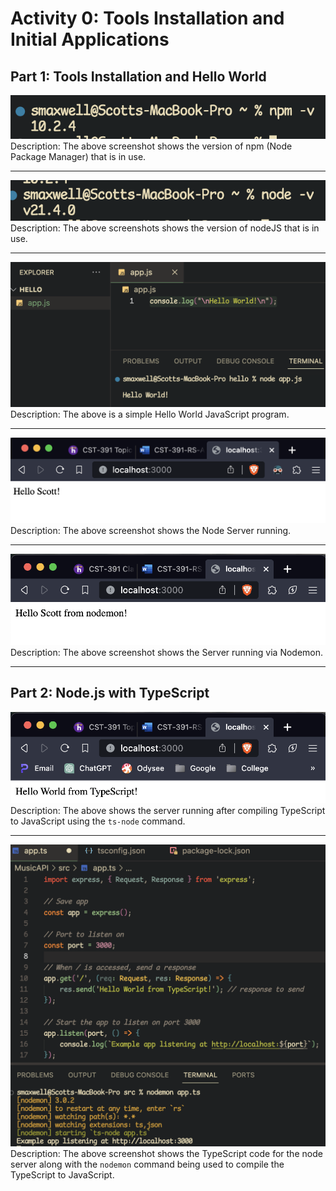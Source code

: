 # Activity 0: Tools Installation and Initial Applications

## Part 1: Tools Installation and Hello World

![npm Version](screenshots/1.png)
Description: The above screenshot shows the version of npm (Node Package Manager) that is in use.

----

![node Version](screenshots/2.png)
Description: The above screenshots shows the version of nodeJS that is in use.

----

![](screenshots/3.png)
Description: The above is a simple Hello World JavaScript program.

----

![](screenshots/4.png)
Description: The above screenshot shows the Node Server running.

----

![](screenshots/5.png)
Description: The above screenshot shows the Server running via Nodemon.

----

## Part 2: Node.js with TypeScript

![](screenshots/6.png)
Description: The above shows the server running after compiling TypeScript to JavaScript using the `ts-node` command.

----

![](screenshots/7.png)
Description: The above screenshot shows the TypeScript code for the node server along with the `nodemon` command being used to compile the TypeScript to JavaScript.



